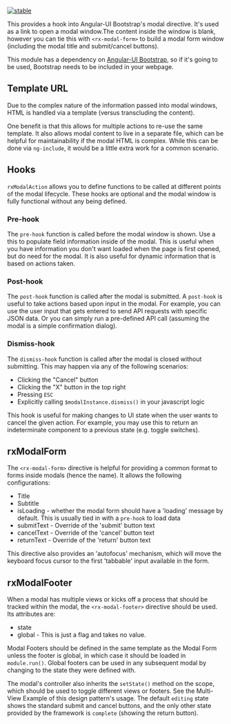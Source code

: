 [![stable](http://badges.github.io/stability-badges/dist/stable.svg)](http://github.com/badges/stability-badges)

This provides a hook into Angular-UI Bootstrap's modal directive. It's used as a link to open a modal window.The content inside the window is blank, however you can tie this with `<rx-modal-form>` to build a modal form window (including the modal title and submit/cancel buttons).

This module has a dependency on [Angular-UI Bootstrap](http://angular-ui.github.io/bootstrap/), so if it's going to be used, Bootstrap needs to be included in your webpage.

## Template URL

Due to the complex nature of the information passed into modal windows, HTML is handled via a template (versus transcluding the content).

One benefit is that this allows for multiple actions to re-use the same template. It also allows modal content to live in a separate file, which can be helpful for maintainability if the modal HTML is complex. While this can be done via `ng-include`, it would be a little extra work for a common scenario.

## Hooks

`rxModalAction` allows you to define functions to be called at different points of the modal lifecycle.
These hooks are optional and the modal window is fully functional without any being defined.

### Pre-hook

The `pre-hook` function is called before the modal window is shown.  Use a this to populate field information inside of the modal.
This is useful when you have information you don't want loaded when the page is first opened, but do need for the modal.
It is also useful for dynamic information that is based on actions taken.

### Post-hook

The `post-hook` function is called after the modal is submitted.  A `post-hook` is useful to take actions based upon input in the modal.
For example, you can use the user input that gets entered to send API requests with specific JSON data.
Or you can simply run a pre-defined API call (assuming the modal is a simple confirmation dialog).

### Dismiss-hook

The `dismiss-hook` function is called after the modal is closed without submitting.
This may happen via any of the following scenarios:

* Clicking the "Cancel" button
* Clicking the "X" button in the top right
* Pressing `ESC`
* Explicitly calling `$modalInstance.dismiss()` in your javascript logic

This hook is useful for making changes to UI state when the user wants to cancel the given action.  For example, you may use this to return an indeterminate component to a previous state (e.g. toggle switches).

## rxModalForm

The `<rx-modal-form>` directive is helpful for providing a common format to forms inside modals (hence the name). It allows the following configurations:

- Title
- Subtitle
- isLoading - whether the modal form should have a 'loading' message by default. This is usually tied in with a `pre-hook` to load data
- submitText - Override of the 'submit' button text
- cancelText - Override of the 'cancel' button text
- returnText - Override of the 'return' button text

This directive also provides an 'autofocus' mechanism, which will move the keyboard focus cursor to the first 'tabbable' input available in the form.

## rxModalFooter

When a modal has multiple views or kicks off a process that should be tracked within the modal, the `<rx-modal-footer>` directive should be used.  Its attributes are:

- state
- global - This is just a flag and takes no value.

Modal Footers should be defined in the same template as the Modal Form unless the footer is global, in which case it should be loaded in `module.run()`.  Global footers can be used in any subsequent modal by changing to the state they were defined with.

The modal's controller also inherits the `setState()` method on the scope, which should be used to toggle different views or footers. See the Multi-View Example of this design pattern's usage.
The default `editing` state shows the standard submit and cancel buttons, and the only other state provided by the framework is `complete` (showing the return button).
